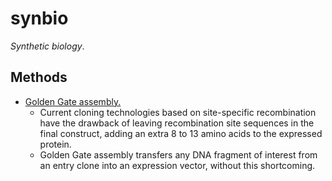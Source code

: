 # synbio

_Synthetic biology_.

## Methods
- [Golden Gate assembly.](https://journals.plos.org/plosone/article?id=10.1371/journal.pone.0003647)
  - Current cloning technologies based on site-specific recombination have the drawback of leaving recombination site sequences in the final construct, adding an extra 8 to 13 amino acids to the expressed protein.
  - Golden Gate assembly transfers any DNA fragment of interest from an entry clone into an expression vector, without this shortcoming. 
